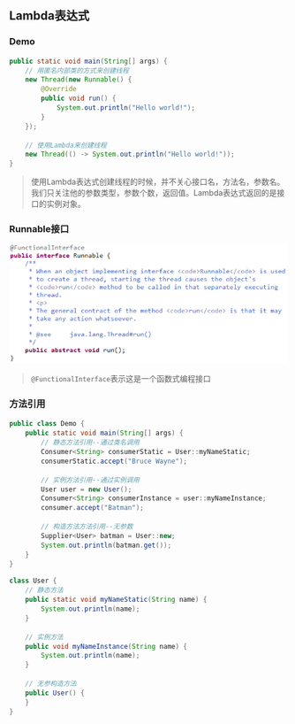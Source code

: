 ## Lambda表达式

### Demo
```java
public static void main(String[] args) {
    // 用匿名内部类的方式来创建线程
    new Thread(new Runnable() {
        @Override
        public void run() {
            System.out.println("Hello world!");
        }
    });

    // 使用Lambda来创建线程
    new Thread(() -> System.out.println("Hello world!"));
}
```
> 使用Lambda表达式创建线程的时候，并不关心接口名，方法名，参数名。我们只关注他的参数类型，参数个数，返回值。Lambda表达式返回的是接口的实例对象。

### Runnable接口

![Runnable](/images/Runnable.png)

> `@FunctionalInterface`表示这是一个函数式编程接口

### 方法引用
```java
public class Demo {
    public static void main(String[] args) {
        // 静态方法引用--通过类名调用
        Consumer<String> consumerStatic = User::myNameStatic;
        consumerStatic.accept("Bruce Wayne");

        // 实例方法引用--通过实例调用
        User user = new User();
        Consumer<String> consumerInstance = user::myNameInstance;
        consumer.accept("Batman");

        // 构造方法方法引用--无参数
        Supplier<User> batman = User::new;
        System.out.println(batman.get());
    }
}
```
```java
class User {
    // 静态方法
    public static void myNameStatic(String name) {
        System.out.println(name);
    }

    // 实例方法
    public void myNameInstance(String name) {
        System.out.println(name);
    }

    // 无参构造方法
    public User() {
    }
}
```
